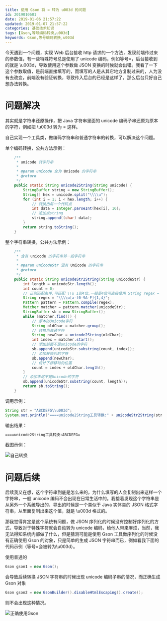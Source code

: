 ```yaml
---
title: 使用 Gson 将 = 转为 u003d 的问题
id: 2019010601
date: 2019-01-06 21:57:22
updated: 2019-01-07 21:57:22
categories: 基础技术知识
tags: [Gson,等号编码转换,u003d]
keywords: Gson,等号编码转换,u003d
---
```



今天遇到一个问题，实现 Web 后台接收 http 请求的一个方法，发现前端传过来的参数值，有一些特殊符号总是使用了 unicode 编码，例如等号=，后台接收到的就是 \u003d，导致使用这个参数做 JSON 变换的时候就会出错。我看了一下这个参数取值，是前端直接填写的，而填写的人是从其它地方复制过来的，人为没有去改变，前端没有验证转换，导致传入后台的已经是这样了，那么后台只好自己想办法转换。


<!-- more -->


# 问题解决


其实就是字符串还原操作，把 Java 字符串里面的 unicode 编码子串还原为原本的字符，例如把 \u003d 转为 = 这样。

自己实现一个工具类，做编码字符串和普通字符串的转换，可以解决这个问题。

单个编码转换，公共方法示例：
````java
    /**
     * unicode 转字符串
     *
     * @param unicode 全为 Unicode 的字符串
     * @return
     */
    public static String unicode2String(String unicode) {
        StringBuffer string = new StringBuffer();
        String[] hex = unicode.split("\\\\u");
        for (int i = 1; i < hex.length; i++) {
            // 转换出每一个代码点
            int data = Integer.parseInt(hex[i], 16);
            // 追加成string
            string.append((char) data);
        }
        return string.toString();
    }
````

整个字符串转换，公共方法示例：
````java
    /**
     * 含有 unicode 的字符串转一般字符串
     *
     * @param unicodeStr 混有 Unicode 的字符串
     * @return
     */
    public static String unicodeStr2String(String unicodeStr) {
        int length = unicodeStr.length();
        int count = 0;
        // 正则匹配条件,可匹配 \\u 1到4位,一般是4位可直接使用 String regex = "\\\\u[a-f0-9A-F]{4}";
        String regex = "\\\\u[a-f0-9A-F]{1,4}";
        Pattern pattern = Pattern.compile(regex);
        Matcher matcher = pattern.matcher(unicodeStr);
        StringBuffer sb = new StringBuffer();
        while (matcher.find()) {
            // 原本的Unicode字符
            String oldChar = matcher.group();
            // 转换为普通字符
            String newChar = unicode2String(oldChar);
            int index = matcher.start();
            // 添加前面不是unicode的字符
            sb.append(unicodeStr.substring(count, index));
            // 添加转换后的字符
            sb.append(newChar);
            // 统计下标移动的位置
            count = index + oldChar.length();
        }
        // 添加末尾不是Unicode的字符
        sb.append(unicodeStr.substring(count, length));
        return sb.toString();
    }
````

调用示例：

````java
String str = "ABCDEFG\\u003d";
System.out.println("====unicode2String工具转换:" + unicodeStr2String(str));
````

输出结果：

````bash
====unicode2String工具转换:ABCDEFG=
````

截图示例：

![自己转换](https://ws1.sinaimg.cn/large/b7f2e3a3gy1fyyep0kwtgj20yv0kk0ug.jpg "自己转换")


# 问题后续


后续我又在想，这个字符串到底是怎么来的，为什么填写的人会复制出来这样一个字符串，一般 unicode 编码不会出现在日常生活中的。我接着发现这个字符串是从另外一个系统导出的，导出的时候是一个类似于 Java 实体类的 JSON 格式字符串，从里面复制出来这个值，就是 \u003d 格式的。

那我觉得肯定是这个系统有问题，做 JSON 序列化的时候没有控制好序列化的方式，导致对于特殊字符就会自动转为 unicode 编码，给他人带来麻烦，当然，我无法得知系统内部做了什么，但是猜测可能是使用 Gson 工具做序列化的时候没有正确使用 Gson 的对象，只是简单的生成 JSON 字符串而已，例如看我下面的代码示例（等号=会被转为\u003d）。

使用普通的

````java
Gson gson1 = new Gson();
````

会导致后续转换 JSON 字符串的时候出现 unicode 编码子串的情况，而正确生成 Gson 对象

````java
Gson gson2 = new GsonBuilder().disableHtmlEscaping().create();
````

则不会出现这种情况。

![正确使用Gson](https://ws1.sinaimg.cn/large/b7f2e3a3gy1fyyeompqqcj20zr0k3jt4.jpg "正确使用Gson")

